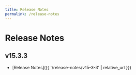 ```yaml
---
title: Release Notes
permalink: /release-notes
---
```


# Release Notes
## v15.3.3
- [Release Notes]({{ '/release-notes/v15-3-3' | relative_url }})
